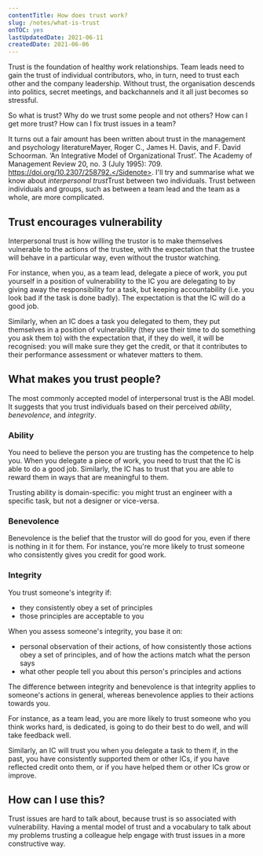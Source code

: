 ```yaml
---
contentTitle: How does trust work?
slug: /notes/what-is-trust
onTOC: yes
lastUpdatedDate: 2021-06-11
createdDate: 2021-06-06
---
```


Trust is the foundation of healthy work relationships. Team leads need to gain the trust of individual contributors, who, in turn, need to trust each other and the company leadership. Without trust, the organisation descends into politics, secret meetings, and backchannels and it all just becomes so stressful.

So what is trust? Why do we trust some people and not others? How can I get more trust? How can I fix trust issues in a team?

It turns out a fair amount has been written about trust in the management and psychology literature<Sidenote>Mayer, Roger C., James H. Davis, and F. David Schoorman. ‘An Integrative Model of Organizational Trust’. The Academy of Management Review 20, no. 3 (July 1995): 709. https://doi.org/10.2307/258792.</Sidenote>. I'll try and summarise what we know about _interpersonal trust_<Sidenote>Trust between two individuals. Trust between individuals and groups, such as between a team lead and the team as a whole, are more complicated</Sidenote>.

## Trust encourages vulnerability

Interpersonal trust is how willing the trustor is to make themselves vulnerable to the actions of the trustee, with the expectation that the trustee will behave in a particular way, even without the trustor watching.

For instance, when you, as a team lead, delegate a piece of work, you put yourself in a position of vulnerability to the IC you are delegating to by giving away the responsibility for a task, but keeping accountability (i.e. you look bad if the task is done badly). The expectation is that the IC will do a good job.

Similarly, when an IC does a task you delegated to them, they put themselves in a position of vulnerability (they use their time to do something you ask them to) with the expectation that, if they do well, it will be recognised: you will make sure they get the credit, or that it contributes to their performance assessment or whatever matters to them.

## What makes you trust people?

The most commonly accepted model of interpersonal trust is the ABI model. It suggests that you trust individuals based on their perceived _ability_, _benevolence_, and _integrity_.

<!-- TODO Picture of ABI model? -->

### Ability

You need to believe the person you are trusting has the competence to help you. When you delegate a piece of work, you need to trust that the IC is able to do a good job. Similarly, the IC has to trust that you are able to reward them in ways that are meaningful to them.

Trusting ability is domain-specific: you might trust an engineer with a specific task, but not a designer or vice-versa.

### Benevolence

Benevolence is the belief that the trustor will do good for you, even if there is nothing in it for them. For instance, you're more likely to trust someone who consistently gives you credit for good work.

### Integrity

You trust someone's integrity if:
- they consistently obey a set of principles
- those principles are acceptable to you

When you assess someone's integrity, you base it on:
- personal observation of their actions, of how consistently those actions obey a set of principles, and of how the actions match what the person says
- what other people tell you about this person's principles and actions

The difference between integrity and benevolence is that integrity applies to someone's actions in general, whereas benevolence applies to their actions towards you.

For instance, as a team lead, you are more likely to trust someone who you think works hard, is dedicated, is going to do their best to do well, and will take feedback well.

Similarly, an IC will trust you when you delegate a task to them if, in the past, you have consistently supported them or other ICs, if you have reflected credit onto them, or if you have helped them or other ICs grow or improve.

## How can I use this?

Trust issues are hard to talk about, because trust is so associated with vulnerability. Having a mental model of trust and a vocabulary to talk about my problems trusting a colleague help engage with trust issues in a more constructive way.

